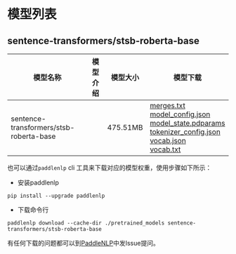 #  模型列表

## sentence-transformers/stsb-roberta-base

| 模型名称 | 模型介绍 | 模型大小  | 模型下载 |
| --- | --- | --- | --- |
|sentence-transformers/stsb-roberta-base|  | 475.51MB | [merges.txt](https://bj.bcebos.com/paddlenlp/models/community/sentence-transformers/stsb-roberta-base/merges.txt)<br>[model_config.json](https://bj.bcebos.com/paddlenlp/models/community/sentence-transformers/stsb-roberta-base/model_config.json)<br>[model_state.pdparams](https://bj.bcebos.com/paddlenlp/models/community/sentence-transformers/stsb-roberta-base/model_state.pdparams)<br>[tokenizer_config.json](https://bj.bcebos.com/paddlenlp/models/community/sentence-transformers/stsb-roberta-base/tokenizer_config.json)<br>[vocab.json](https://bj.bcebos.com/paddlenlp/models/community/sentence-transformers/stsb-roberta-base/vocab.json)<br>[vocab.txt](https://bj.bcebos.com/paddlenlp/models/community/sentence-transformers/stsb-roberta-base/vocab.txt) |

也可以通过`paddlenlp` cli 工具来下载对应的模型权重，使用步骤如下所示：

* 安装paddlenlp

```shell
pip install --upgrade paddlenlp
```

* 下载命令行

```shell
paddlenlp download --cache-dir ./pretrained_models sentence-transformers/stsb-roberta-base
```

有任何下载的问题都可以到[PaddleNLP](https://github.com/PaddlePaddle/PaddleNLP)中发Issue提问。